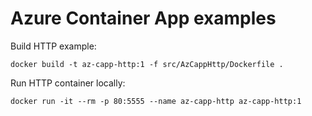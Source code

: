 # Azure Container App examples

Build HTTP example:

```shell
docker build -t az-capp-http:1 -f src/AzCappHttp/Dockerfile .
```

Run HTTP container locally:

```shell
docker run -it --rm -p 80:5555 --name az-capp-http az-capp-http:1
```
